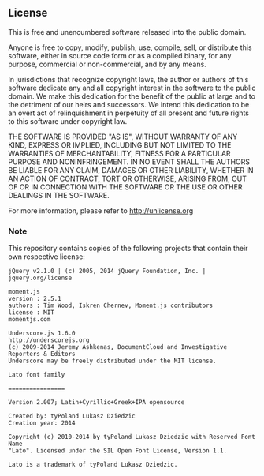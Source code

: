 ## License

This is free and unencumbered software released into the public domain.

Anyone is free to copy, modify, publish, use, compile, sell, or
distribute this software, either in source code form or as a compiled
binary, for any purpose, commercial or non-commercial, and by any
means.

In jurisdictions that recognize copyright laws, the author or authors
of this software dedicate any and all copyright interest in the
software to the public domain. We make this dedication for the benefit
of the public at large and to the detriment of our heirs and
successors. We intend this dedication to be an overt act of
relinquishment in perpetuity of all present and future rights to this
software under copyright law.

THE SOFTWARE IS PROVIDED "AS IS", WITHOUT WARRANTY OF ANY KIND,
EXPRESS OR IMPLIED, INCLUDING BUT NOT LIMITED TO THE WARRANTIES OF
MERCHANTABILITY, FITNESS FOR A PARTICULAR PURPOSE AND NONINFRINGEMENT.
IN NO EVENT SHALL THE AUTHORS BE LIABLE FOR ANY CLAIM, DAMAGES OR
OTHER LIABILITY, WHETHER IN AN ACTION OF CONTRACT, TORT OR OTHERWISE,
ARISING FROM, OUT OF OR IN CONNECTION WITH THE SOFTWARE OR THE USE OR
OTHER DEALINGS IN THE SOFTWARE.

For more information, please refer to <http://unlicense.org>


### Note

This repository contains copies of the following projects that contain their
own respective license:

```
jQuery v2.1.0 | (c) 2005, 2014 jQuery Foundation, Inc. | jquery.org/license
```

```
moment.js
version : 2.5.1
authors : Tim Wood, Iskren Chernev, Moment.js contributors
license : MIT
momentjs.com
```

```
Underscore.js 1.6.0
http://underscorejs.org
(c) 2009-2014 Jeremy Ashkenas, DocumentCloud and Investigative Reporters & Editors
Underscore may be freely distributed under the MIT license.
```


```
Lato font family

================

Version 2.007; Latin+Cyrillic+Greek+IPA opensource

Created by: tyPoland Lukasz Dziedzic
Creation year: 2014

Copyright (c) 2010-2014 by tyPoland Lukasz Dziedzic with Reserved Font Name
"Lato". Licensed under the SIL Open Font License, Version 1.1.

Lato is a trademark of tyPoland Lukasz Dziedzic.
```
